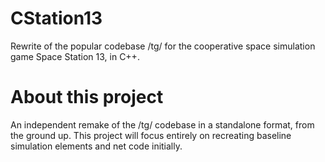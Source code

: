 # CStation13
Rewrite of the popular codebase /tg/ for the cooperative space simulation game Space Station 13, in C++.
# About this project
An independent remake of the /tg/ codebase in a standalone format, from the ground up. This project will focus entirely on recreating baseline simulation elements and net code initially.
